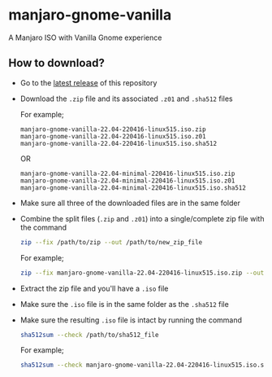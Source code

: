 # manjaro-gnome-vanilla
A Manjaro ISO with Vanilla Gnome experience

## How to download?
- Go to the [latest release](https://github.com/realmazharhussain/manjaro-gnome-vanilla/releases/latest) of this repository
- Download the `.zip` file and its associated `.z01` and `.sha512` files

  For example;

  `manjaro-gnome-vanilla-22.04-220416-linux515.iso.zip` \
  `manjaro-gnome-vanilla-22.04-220416-linux515.iso.z01` \
  `manjaro-gnome-vanilla-22.04-220416-linux515.iso.sha512`

  OR

  `manjaro-gnome-vanilla-22.04-minimal-220416-linux515.iso.zip` \
  `manjaro-gnome-vanilla-22.04-minimal-220416-linux515.iso.z01` \
  `manjaro-gnome-vanilla-22.04-minimal-220416-linux515.iso.sha512`

- Make sure all three of the downloaded files are in the same folder
- Combine the split files (`.zip` and `.z01`) into a single/complete zip file with the command

  ```bash
  zip --fix /path/to/zip --out /path/to/new_zip_file
  ```

  For example;

  ```bash
  zip --fix manjaro-gnome-vanilla-22.04-220416-linux515.iso.zip --out manjaro-gnome-vanilla-complete.zip
  ```

- Extract the zip file and you'll have a `.iso` file
- Make sure the `.iso` file is in the same folder as the `.sha512` file
- Make sure the resulting `.iso` file is intact by running the command

  ```bash
  sha512sum --check /path/to/sha512_file
  ```

  For example;

  ```bash
  sha512sum --check manjaro-gnome-vanilla-22.04-220416-linux515.iso.sha512
  ```
